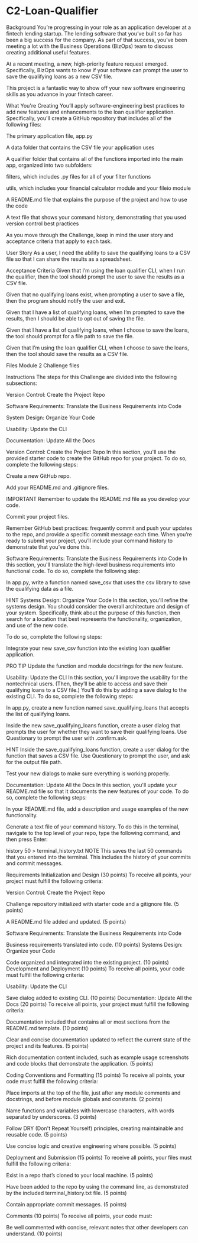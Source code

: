 # C2-Loan-Qualifier
Background
You’re progressing in your role as an application developer at a fintech lending startup. The lending software that you’ve built so far has been a big success for the company. As part of that success, you’ve been meeting a lot with the Business Operations (BizOps) team to discuss creating additional useful features.

At a recent meeting, a new, high-priority feature request emerged. Specifically, BizOps wants to know if your software can prompt the user to save the qualifying loans as a new CSV file.

This project is a fantastic way to show off your new software engineering skills as you advance in your fintech career.

What You're Creating
You’ll apply software-engineering best practices to add new features and enhancements to the loan qualifier application. Specifically, you'll create a GitHub repository that includes all of the following files:

The primary application file, app.py

A data folder that contains the CSV file your application uses

A qualifier folder that contains all of the functions imported into the main app, organized into two subfolders:

filters, which includes .py files for all of your filter functions

utils, which includes your financial calculator module and your fileio module

A README.md file that explains the purpose of the project and how to use the code

A text file that shows your command history, demonstrating that you used version control best practices

As you move through the Challenge, keep in mind the user story and acceptance criteria that apply to each task.

User Story
As a user, I need the ability to save the qualifying loans to a CSV file so that I can share the results as a spreadsheet.

Acceptance Criteria
Given that I’m using the loan qualifier CLI, when I run the qualifier, then the tool should prompt the user to save the results as a CSV file.

Given that no qualifying loans exist, when prompting a user to save a file, then the program should notify the user and exit.

Given that I have a list of qualifying loans, when I’m prompted to save the results, then I should be able to opt out of saving the file.

Given that I have a list of qualifying loans, when I choose to save the loans, the tool should prompt for a file path to save the file.

Given that I’m using the loan qualifier CLI, when I choose to save the loans, then the tool should save the results as a CSV file.

Files
Module 2 Challenge files

Instructions
The steps for this Challenge are divided into the following subsections:

Version Control: Create the Project Repo

Software Requirements: Translate the Business Requirements into Code

System Design: Organize Your Code

Usability: Update the CLI

Documentation: Update All the Docs

Version Control: Create the Project Repo
In this section, you'll use the provided starter code to create the GitHub repo for your project. To do so, complete the following steps:

Create a new GitHub repo.

Add your README.md and .gitignore files.

IMPORTANT
Remember to update the README.md file as you develop your code.

Commit your project files.

Remember GitHub best practices: frequently commit and push your updates to the repo, and provide a specific commit message each time. When you’re ready to submit your project, you’ll include your command history to demonstrate that you’ve done this.

Software Requirements: Translate the Business Requirements into Code
In this section, you'll translate the high-level business requirements into functional code. To do so, complete the following step:

In app.py, write a function named save_csv that uses the csv library to save the qualifying data as a file.

HINT
Systems Design: Organize Your Code
In this section, you'll refine the systems design. You should consider the overall architecture and design of your system. Specifically, think about the purpose of this function, then search for a location that best represents the functionality, organization, and use of the new code.

To do so, complete the following steps:

Integrate your new save_csv function into the existing loan qualifier application.

PRO TIP
Update the function and module docstrings for the new feature.

Usability: Update the CLI
In this section, you'll improve the usability for the nontechnical users. (Then, they’ll be able to access and save their qualifying loans to a CSV file.) You’ll do this by adding a save dialog to the existing CLI. To do so, complete the following steps:

In app.py, create a new function named save_qualifying_loans that accepts the list of qualifying loans.

Inside the new save_qualifying_loans function, create a user dialog that prompts the user for whether they want to save their qualifying loans. Use Questionary to prompt the user with .confirm.ask.

HINT
Inside the save_qualifying_loans function, create a user dialog for the function that saves a CSV file. Use Questionary to prompt the user, and ask for the output file path.

Test your new dialogs to make sure everything is working properly.

Documentation: Update All the Docs
In this section, you'll update your README.md file so that it documents the new features of your code. To do so, complete the following steps:

In your README.md file, add a description and usage examples of the new functionality.

Generate a text file of your command history. To do this in the terminal, navigate to the top level of your repo, type the following command, and then press Enter:

history 50 > terminal_history.txt
NOTE
This saves the last 50 commands that you entered into the terminal. This includes the history of your commits and commit messages.

Requirements
Initialization and Design (30 points)
To receive all points, your project must fulfill the following criteria:

Version Control: Create the Project Repo

Challenge repository initialized with starter code and a gitignore file. (5 points)

A README.md file added and updated. (5 points)

Software Requirements: Translate the Business Requirements into Code

Business requirements translated into code. (10 points)
Systems Design: Organize your Code

Code organized and integrated into the existing project. (10 points)
Development and Deployment (10 points)
To receive all points, your code must fulfill the following criteria:

Usability: Update the CLI

Save dialog added to existing CLI. (10 points)
Documentation: Update All the Docs (20 points)
To receive all points, your project must fulfill the following criteria:

Documentation included that contains all or most sections from the README.md template. (10 points)

Clear and concise documentation updated to reflect the current state of the project and its features. (5 points)

Rich documentation content included, such as example usage screenshots and code blocks that demonstrate the application. (5 points)

Coding Conventions and Formatting (15 points)
To receive all points, your code must fulfill the following criteria:

Place imports at the top of the file, just after any module comments and docstrings, and before module globals and constants. (2 points)

Name functions and variables with lowercase characters, with words separated by underscores. (3 points)

Follow DRY (Don't Repeat Yourself) principles, creating maintainable and reusable code. (5 points)

Use concise logic and creative engineering where possible. (5 points)

Deployment and Submission (15 points)
To receive all points, your files must fulfill the following criteria:

Exist in a repo that’s cloned to your local machine. (5 points)

Have been added to the repo by using the command line, as demonstrated by the included terminal_history.txt file. (5 points)

Contain appropriate commit messages. (5 points)

Comments (10 points)
To receive all points, your code must:

Be well commented with concise, relevant notes that other developers can understand. (10 points)
